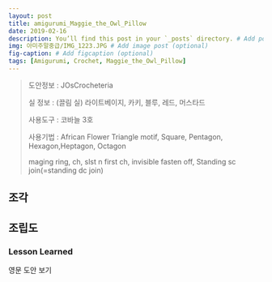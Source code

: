 ```yaml
---
layout: post
title: amigurumi_Maggie_the_Owl_Pillow
date: 2019-02-16
description: You’ll find this post in your `_posts` directory. # Add post description (optional)
img: 아미주말중급/IMG_1223.JPG # Add image post (optional)
fig-caption: # Add figcaption (optional)
tags: [Amigurumi, Crochet, Maggie_the_Owl_Pillow]
---
```



>도안정보 : JOsCrocheteria
>
> 실 정보 : (끌림 실)
   라이트베이지, 카키, 블루, 레드, 머스타드
>
> 사용도구 : 코바늘 3호
>
> 사용기법 : African Flower Triangle motif, Square, Pentagon, Hexagon,Heptagon, Octagon
>
> maging ring, ch, slst n first ch, invisible fasten off, Standing sc join(=standing dc join)

## 조각



## 조립도


### Lesson Learned
영문 도안 보기
